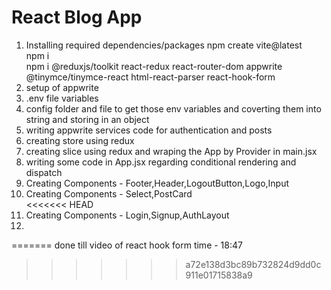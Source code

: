 # React Blog App

1. Installing required dependencies/packages
npm create vite@latest  
npm i  
npm i @reduxjs/toolkit react-redux react-router-dom appwrite @tinymce/tinymce-react html-react-parser react-hook-form  
2. setup of appwrite
3. .env file variables
4. config folder and file to get those env variables and coverting them into string and storing in an object
5. writing appwrite services code for authentication and posts  
6. creating store using redux  
7. creating slice using redux and wraping the App by Provider in main.jsx  
8. writing some code in App.jsx regarding conditional rendering and dispatch  
9. Creating Components - Footer,Header,LogoutButton,Logo,Input  
10. Creating Components - Select,PostCard  
<<<<<<< HEAD
11. Creating Components - Login,Signup,AuthLayout  
12. 
=======
done till video of react hook form time - 18:47
>>>>>>> a72e138d3bc89b732824d9dd0c911e01715838a9
